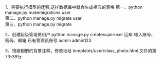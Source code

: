 1、需要执行模型的迁移,这样数据库中就会生成相应的表格
    第一、python manage.py makemigrations user </br>
    第二、python manage.py migrate user </br>
    第三、python manage.py migrate </br>

2、创建超级管理员用户
    python manage.py createsuperuser 回车
    输入账号、密码、邮箱
    已有管理员账号
    admin
    admin123

3、班级相册的背景注释，修改地址
    templates/user/class_photo.html 文件的第 73-39行

